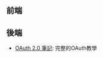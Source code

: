 
## 前端

## 後端

- [OAuth 2.0 筆記](https://blog.yorkxin.org/2013/09/30/oauth2-1-introduction): 完整的OAuth教學
